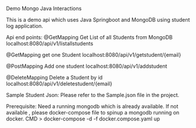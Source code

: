 Demo Mongo Java Interactions

This is a demo api which uses Java Springboot and MongoDB using student log application.

Api end points:
@GetMapping
Get List of all Students from MongoDB
localhost:8080/api/v1/listallstudents

@GetMapping
get one Student
localhost:8080/api/v1/getstudent/{email}

@PostMapping
Add one student
localhost:8080/api/v1/addstudent

@DeleteMapping
Delete a Student by id
localhost:8080/api/v1/deletestudent/{email}

Sample Student Json:
Please refer to the Sample.json file in the project.

Prerequisite:
Need a running mongodb which is already available.
If not available , 
please docker-compose file to spinup a mongodb running on docker. 
CMD > docker-compose -d -f docker.compose.yaml up 